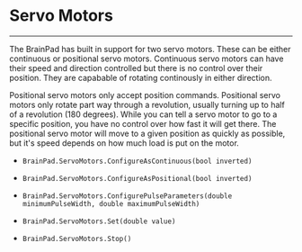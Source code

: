 # Servo Motors
---
The BrainPad has built in support for two servo motors. These can be either continuous or positional servo motors. Continuous servo motors can have their speed and direction controlled but there is no control over their position. They are capabable of rotating continously in either direction.

Positional servo motors only accept position commands. Positional servo motors only rotate part way through a revolution, usually turning up to half of a revolution (180 degrees). While you can tell a servo motor to go to a specific position, you have no control over how fast it will get there. The positional servo motor will move to a given position as quickly as possible, but it's speed depends on how much load is put on the motor.

* `BrainPad.ServoMotors.ConfigureAsContinuous(bool inverted)` 

* `BrainPad.ServoMotors.ConfigureAsPositional(bool inverted)`

* `BrainPad.ServoMotors.ConfigurePulseParameters(double minimumPulseWidth, double maximumPulseWidth)` 

* `BrainPad.ServoMotors.Set(double value)`

* `BrainPad.ServoMotors.Stop()`